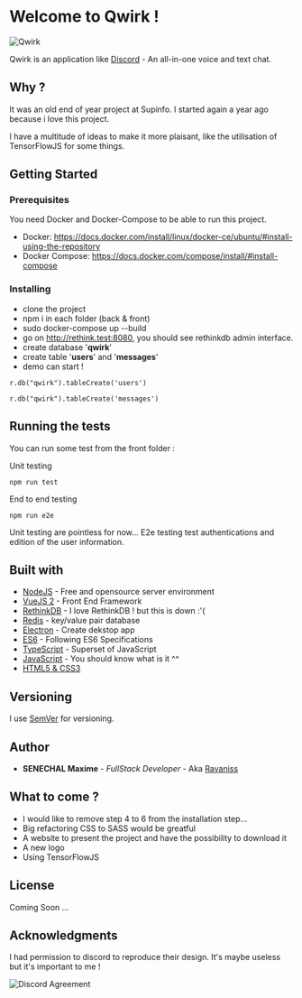 # Welcome to Qwirk !

![Qwirk](https://image.ibb.co/cdo4TK/logo.png)

Qwirk is an application like [Discord](https://discordapp.com/) - An all-in-one voice and text chat. 

## Why ?

It was an old end of year project at Supinfo. I started again a year ago because i love this project.

I have a multitude of ideas to make it more plaisant, like the utilisation of TensorFlowJS for some things.

## Getting Started

### Prerequisites

You need Docker and Docker-Compose to be able to run this project.

  - Docker: https://docs.docker.com/install/linux/docker-ce/ubuntu/#install-using-the-repository
  - Docker Compose: https://docs.docker.com/compose/install/#install-compose

### Installing

- clone the project
- npm i in each folder (back & front)
- sudo docker-compose up --build
- go on http://rethink.test:8080, you should see rethinkdb admin interface.
- create database '**qwirk**'
- create table '**users**' and '**messages**'
- demo can start !

`r.db("qwirk").tableCreate('users')`

`r.db("qwirk").tableCreate('messages')`

## Running the tests

You can run some test from the front folder :

Unit testing

`npm run test`

End to end testing

`npm run e2e`

Unit testing are pointless for now... E2e testing test authentications and edition of the user information.

## Built with

* [NodeJS](https://nodejs.org/en/) - Free and opensource server environment
* [VueJS 2](https://vuejs.org/) - Front End Framework
* [RethinkDB](https://www.rethinkdb.com/) - I love RethinkDB ! but this is down :'(
* [Redis](https://redis.io/) - key/value pair database
* [Electron](https://electronjs.org/) - Create dekstop app
* [ES6](http://es6-features.org/) - Following ES6 Specifications
* [TypeScript](https://www.typescriptlang.org/) - Superset of JavaScript
* [JavaScript](https://www.javascript.com/) - You should know what is it ^^
* [HTML5 & CSS3](https://openclassrooms.com/fr/courses/1603881-apprenez-a-creer-votre-site-web-avec-html5-et-css3)


## Versioning

I use [SemVer](http://semver.org/) for versioning. 

## Author

* **SENECHAL Maxime** - *FullStack Developer* - Aka [Ravaniss](https://github.com/Ravaniss)

## What to come ?

- I would like to remove step 4 to 6 from the installation step...
- Big refactoring CSS to SASS would be greatful
- A website to present the project and have the possibility to download it
- A new logo
- Using TensorFlowJS

## License

Coming Soon ...

## Acknowledgments

I had permission to discord to reproduce their design. It's maybe useless but it's important to me !

![Discord Agreement](https://image.ibb.co/efZmQz/Capture.jpg)